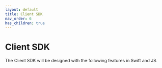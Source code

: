 ```yaml
---
layout: default
title: Client SDK
nav_order: 6
has_children: true
---
```


# Client SDK

The Client SDK will be designed with the following features in Swift and JS.
